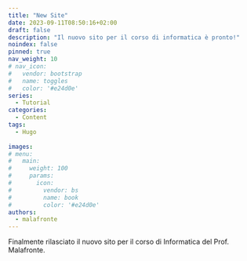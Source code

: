 ```yaml
---
title: "New Site"
date: 2023-09-11T08:50:16+02:00
draft: false
description: "Il nuovo sito per il corso di informatica è pronto!"
noindex: false
pinned: true
nav_weight: 10
# nav_icon:
#   vendor: bootstrap
#   name: toggles
#   color: '#e24d0e'
series:
  - Tutorial
categories:
  - Content
tags:
  - Hugo
  
images:
# menu:
#   main:
#     weight: 100
#     params:
#       icon:
#         vendor: bs
#         name: book
#         color: '#e24d0e'
authors:
  - malafronte
---
```


Finalmente rilasciato il nuovo sito per il corso di Informatica del Prof. Malafronte.

<!--more-->
